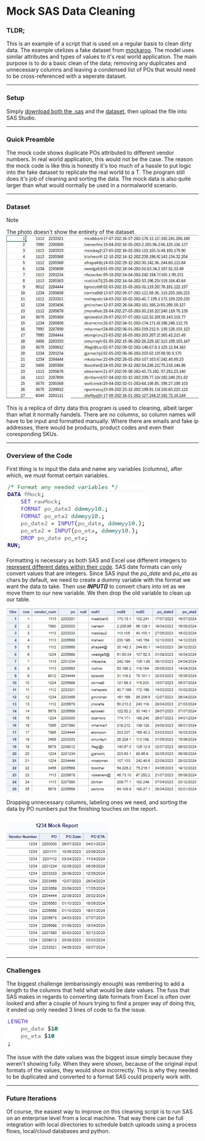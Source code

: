# Mock SAS Data Cleaning
### TLDR;
This is an example of a script that is used on a regular basis to clean dirty data. The example utelizes a fake dataset from [mockaroo](https://www.mockaroo.com/). The model uses similar attributes and types of values to it's real world application. The main purpose is to do a basic clean of the data; removing any duplicates and unnecessary columns and leaving a condensed list of POs that would need to be cross-referenced with a seperate dataset.

---

### Setup
Simply [download both the .sas](https://github.com/TeaZea/Data-Cleaning-Examples/blob/main/Mock%20SAS%20Data%20Cleaning/mock%20SAS%20data%20clean.sas) and the [dataset](https://github.com/TeaZea/Data-Cleaning-Examples/blob/main/Mock%20SAS%20Data%20Cleaning/MOCK_DATA.csv), then upload the file into SAS Studio.

---

### Quick Preamble
The mock code shows duplicate POs attributed to different vendor numbers. In real world application, this would not be the case. The reason the mock code is like this is honestly it's too much of a hassle to put logic into the fake dataset to replicate the real world to a T. The program still does it's job of cleaning and sorting the data. The mock data is also quite larger than what would normally be used in a normalworld scenario.

---

### Dataset
> [!NOTE]
> The photo doesn't show the entirety of the dataset.
![dataset used for analysis](https://github.com/TeaZea/Data-Cleaning-Examples/blob/main/Mock%20SAS%20Data%20Cleaning/SAS%20Data%20Clean%20README%20Pics/SASRawMockData.jpg)

This is a replica of dirty data this program is used to cleaning, albeit larger than what it normally handels. There are no columns, so column names will have to be input and formatted manually. Where there are emails and fake ip addresses, there would be products, product codes and even their coresponding SKUs.

---

### Overview of the Code
First thing is to input the data and name any variables (columns), after which, we must format certain variables.

![Formating variables](https://github.com/TeaZea/Data-Cleaning-Examples/blob/main/Mock%20SAS%20Data%20Cleaning/SAS%20Data%20Clean%20README%20Pics/FormatVariables.jpg)

Formatting is necessary as both SAS and Excel use different integers to [represent different dates within their code](https://support.sas.com/resources/papers/proceedings/proceedings/sugi29/068-29.pdf). SAS date formats can only convert values that are integers. Since SAS input the _po_date_ and _po_eta_ as chars by default, we need to create a dummy variable with the format we want the data to take. Then use **_INPUT()_** to convert chars into int as we move them to our new variable. We then drop the old variable to clean up our table.

![New columns](https://github.com/TeaZea/Data-Cleaning-Examples/blob/main/Mock%20SAS%20Data%20Cleaning/SAS%20Data%20Clean%20README%20Pics/NewVariables.jpg)

Dropping unnecessary columns, labeling ones we need, and sorting the data by PO numbers put the finishing touches on the report.

![Mock Report](https://github.com/TeaZea/Data-Cleaning-Examples/blob/main/Mock%20SAS%20Data%20Cleaning/SAS%20Data%20Clean%20README%20Pics/MockReport.jpg)

---

### Challenges
The biggest challenge (embarissingly enough) was rembering to add a length to the columns that held what would be date values. The fuss that SAS makes in regards to converting date formats from Excel is often over looked and after a couple of hours trying to find a proper way of doing this, it ended up only needed 3 lines of code to fix the issue.

![Challenge](https://github.com/TeaZea/Data-Cleaning-Examples/blob/main/Mock%20SAS%20Data%20Cleaning/SAS%20Data%20Clean%20README%20Pics/Challenge.jpg)

The issue with the date values was the biggest issue simply because they weren't showing fully. When they were shown, because of the original input formats of the values, they would show incorrectly. This is why they needed to be duplicated and converted to a format SAS could properly work with.

---

### Future Iterations
Of course, the easiest way to improve on this cleaning script is to run SAS on an enterprise level from a local machine. That way there can be full integration with local directories to schedule batch uploads using a process flows, local/cloud databases and python.
